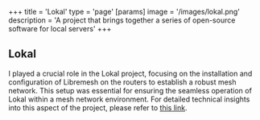 +++
title = 'Lokal'
type = 'page'
[params]
    image = '/images/lokal.png'
    description = 'A project that brings together a series of open-source software for local servers'
+++

## Lokal

I played a crucial role in the Lokal project, focusing on the installation and configuration of Libremesh on the routers to establish a robust mesh network. This setup was essential for ensuring the seamless operation of Lokal within a mesh network environment. For detailed technical insights into this aspect of the project, please refer to [this link](/posts/libremeshlokal/).

